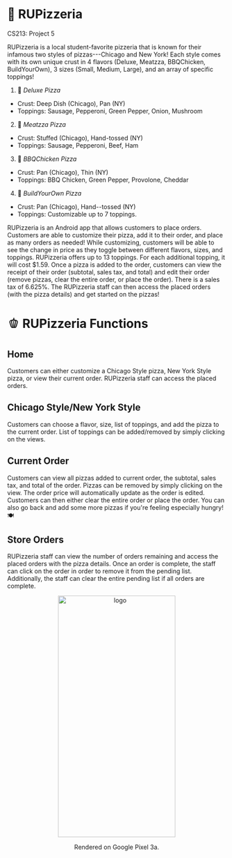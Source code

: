 # :pizza: RUPizzeria
CS213: Project 5

RUPizzeria is a local student-favorite pizzeria that is known for their infamous two styles of pizzas---Chicago and New York! Each style comes with its own unique crust in 4 flavors (Deluxe, Meatzza, BBQChicken, BuildYourOwn), 3 sizes (Small, Medium, Large), and an array of specific toppings!
1. :mushroom: *Deluxe Pizza*
  - Crust: Deep Dish (Chicago), Pan (NY)
  - Toppings: Sausage, Pepperoni, Green Pepper, Onion, Mushroom
2. :poultry_leg: *Meatzza Pizza*
  - Crust: Stuffed (Chicago), Hand-tossed (NY)
  - Toppings: Sausage, Pepperoni, Beef, Ham
3. :cheese: *BBQChicken Pizza*
  - Crust: Pan (Chicago), Thin (NY)
  - Toppings: BBQ Chicken, Green Pepper, Provolone, Cheddar
4. :bowl_with_spoon: *BuildYourOwn Pizza*
  - Crust: Pan (Chicago), Hand--tossed (NY)
  - Toppings: Customizable up to 7 toppings.

RUPizzeria is an Android app that allows customers to place orders. Customers are able to customize their pizza, add it to their order, and place as many orders as needed! While customizing, customers will be able to see the change in price as they toggle between different flavors, sizes, and toppings. RUPizzeria offers up to 13 toppings. For each additional topping, it will cost $1.59. Once a pizza is added to the order, customers can view the receipt of their order (subtotal, sales tax, and total) and edit their order (remove pizzas, clear the entire order, or place the order). There is a sales tax of 6.625%. The RUPizzeria staff can then access the placed orders (with the pizza details) and get started on the pizzas!

# :bell_pepper: RUPizzeria Functions

## Home
Customers can either customize a Chicago Style pizza, New York Style pizza, or view their current order. RUPizzeria staff can access the placed orders.

## Chicago Style/New York Style
Customers can choose a flavor, size, list of toppings, and add the pizza to the current order. List of toppings can be added/removed by simply clicking on the views.

## Current Order
Customers can view all pizzas added to current order, the subtotal, sales tax, and total of the order. Pizzas can be removed by simply clicking on the view. The order price will automatically update as the order is edited. Customers can then either clear the entire order or place the order. You can also go back and add some more pizzas if you're feeling especially hungry! :plate_with_cutlery:

## Store Orders
RUPizzeria staff can view the number of orders remaining and access the placed orders with the pizza details. Once an order is complete, the staff can click on the order in order to remove it from the pending list. Additionally, the staff can clear the entire pending list if all orders are complete.

<p align="center">
<img width="270" height="555" src="https://user-images.githubusercontent.com/98361155/204927784-ab1518f9-261f-4786-8c01-cc79ecd25afa.png" alt="logo" title="Logo">
</p>
<p align="center">
Rendered on Google Pixel 3a.
</p>
